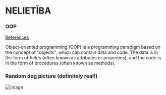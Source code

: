 # NELIETĪBA

### OOP

[References](https://en.wikipedia.org/wiki/Object-oriented_programming)

Object-oriented programming (OOP) is a programming paradigm based on the concept of "objects", which can contain data and code. The data is in the form of fields (often known as attributes or properties), and the code is in the form of procedures (often known as methods). 

### Random dog picture (definitely real!)
![image](https://i.insider.com/5d124f9a9c5101048e440825?width=700&format=jpeg&auto=webp)

